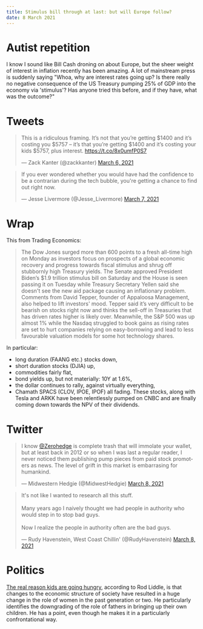 ```yaml
---
title: Stimulus bill through at last: but will Europe follow?
date: 8 March 2021
---
```


# Autist repetition

I know I sound like Bill Cash droning on about Europe, but the sheer weight of interest in inflation recently has been amazing. 
A lot of mainstream press is suddenly saying "Whoa, why are interest rates going up? Is there really no negative consequence of the US Treasury pumping 25% of GDP into the economy via 'stimulus'? Has anyone tried this before, and if they have, what was the outcome?"

# Tweets

<blockquote class="twitter-tweet"><p lang="en" dir="ltr">This is a ridiculous framing. It’s not that you’re getting $1400 and it’s costing you $5757 – it’s that you’re getting $1400 and it’s costing your kids $5757, plus interest. <a href="https://t.co/8x0umfP0S7">https://t.co/8x0umfP0S7</a></p>&mdash; Zack Kanter (@zackkanter) <a href="https://twitter.com/zackkanter/status/1368331005929480193?ref_src=twsrc%5Etfw">March 6, 2021</a></blockquote> <script async src="https://platform.twitter.com/widgets.js" charset="utf-8"></script> 

<blockquote class="twitter-tweet"><p lang="en" dir="ltr">If you ever wondered whether you would have had the confidence to be a contrarian during the tech bubble, you&#39;re getting a chance to find out right now.</p>&mdash; Jesse Livermore (@Jesse_Livermore) <a href="https://twitter.com/Jesse_Livermore/status/1368457406632574976?ref_src=twsrc%5Etfw">March 7, 2021</a></blockquote> <script async src="https://platform.twitter.com/widgets.js" charset="utf-8"></script> 

# Wrap

This from Trading Economics:

> The Dow Jones surged more than 600 points to a fresh all-time high on Monday as investors focus on prospects of a global economic recovery and progress towards fiscal stimulus and shrug off stubbornly high Treasury yields. The Senate approved President Biden’s $1.9 trillion stimulus bill on Saturday and the House is seen passing it on Tuesday while Treasury Secretary Yellen said she doesn't see the new aid package causing an inflationary problem. Comments from David Tepper, founder of Appaloosa Management, also helped to lift investors' mood. Tepper said it’s very difficult to be bearish on stocks right now and thinks the sell-off in Treasuries that has driven rates higher is likely over. Meanwhile, the S&P 500 was up almost 1% while the Nasdaq struggled to book gains as rising rates are set to hurt companies relying on easy-borrowing and lead to less favourable valuation models for some hot technology shares.

In particular:

- long duration (FAANG etc.) stocks down,
- short duration stocks (DJIA) up,
- commodities fairly flat,
- bond yields up, but not materially: 10Y at 1.6%,
- the dollar continues to rally, against virtually everything, 
- Chamath SPACS (CLOV, IPOE, IPOF) all fading. These stocks, along with Tesla and ARKK have been relentlessly pumped on CNBC and are finally coming down towards the NPV of their dividends.

# Twitter

<blockquote class="twitter-tweet"><p lang="en" dir="ltr">I know <a href="https://twitter.com/zerohedge?ref_src=twsrc%5Etfw">@Zerohedge</a> is complete trash that will immolate your wallet, but at least back in 2012 or so when I was last a regular reader, I never noticed them publishing pump pieces from paid stock promoters as news. The level of grift in this market is embarrasing for humankind.</p>&mdash; Midwestern Hedgie (@MidwestHedgie) <a href="https://twitter.com/MidwestHedgie/status/1368906857721589762?ref_src=twsrc%5Etfw">March 8, 2021</a></blockquote> <script async src="https://platform.twitter.com/widgets.js" charset="utf-8"></script> 

<blockquote class="twitter-tweet"><p lang="en" dir="ltr">It&#39;s not like I wanted to research all this stuff. <br><br>Many years ago I naively thought we had people in authority who would step in to stop bad guys. <br><br>Now I realize the people in authority often are the bad guys.</p>&mdash; Rudy Havenstein, West Coast Chillin&#39; (@RudyHavenstein) <a href="https://twitter.com/RudyHavenstein/status/1368999358553874432?ref_src=twsrc%5Etfw">March 8, 2021</a></blockquote> <script async src="https://platform.twitter.com/widgets.js" charset="utf-8"></script> 

# Politics

[The real reason kids are going hungry](https://www.spectator.co.uk/article/the-real-reasons-children-are-going-hungry), according to Rod Liddle, is that changes to the economic structure of society have resulted in a huge change in the role of women in the past generation or two. He particularly identifies the downgrading of the role of fathers in bringing up their own children. He has a point, even though he makes it in a particularly confrontational way.
